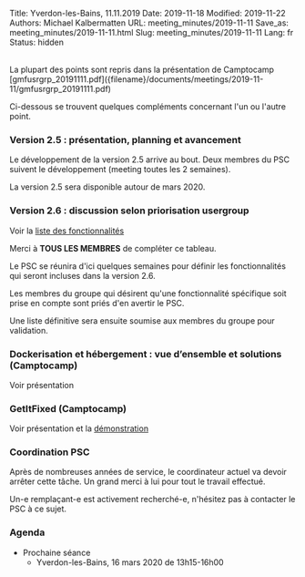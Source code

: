 Title: Yverdon-les-Bains, 11.11.2019
Date: 2019-11-18
Modified: 2019-11-22
Authors: Michael Kalbermatten
URL: meeting_minutes/2019-11-11
Save_as: meeting_minutes/2019-11-11.html
Slug: meeting_minutes/2019-11-11
Lang: fr
Status: hidden

<br />
La plupart des points sont repris dans la présentation de Camptocamp [gmfusrgrp_20191111.pdf]({filename}/documents/meetings/2019-11-11/gmfusrgrp_20191111.pdf)

Ci-dessous se trouvent quelques compléments concernant l'un ou l'autre point.

### Version 2.5 : présentation, planning et avancement

Le développement de la version 2.5 arrive au bout. Deux membres du PSC suivent le développement (meeting toutes les 2 semaines).

La version 2.5 sera disponible autour de mars 2020.

### Version 2.6 : discussion selon priorisation usergroup

Voir la [liste des fonctionnalités](https://docs.google.com/spreadsheets/d/1AGmHEVAyLqPYGOFDgrR_ocHZcEGF-mwdulH9EFQYylY/edit#gid=1898375252)

Merci à **TOUS LES MEMBRES** de compléter ce tableau.

Le PSC se réunira d'ici quelques semaines pour définir les fonctionnalités qui seront incluses dans la version 2.6.

Les membres du groupe qui désirent qu'une fonctionnalité spécifique soit prise en compte sont priés d'en avertir le PSC.

Une liste définitive sera ensuite soumise aux membres du groupe pour validation.

### Dockerisation et hébergement : vue d’ensemble et solutions (Camptocamp)

Voir présentation

### GetItFixed (Camptocamp)

Voir présentation et la [démonstration](https://geomapfish-demo.camptocamp.com/getitfixed/getitfixed/issues)

### Coordination PSC

Après de nombreuses années de service, le coordinateur actuel va devoir arrêter cette tâche. Un grand merci à lui pour tout le travail effectué.

Un-e remplaçant-e est activement recherché-e, n'hésitez pas à contacter le PSC à ce sujet.

### Agenda

* Prochaine séance
    * Yverdon-les-Bains, 16 mars 2020 de 13h15-16h00
